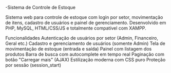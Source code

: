 -Sistema de Controle de Estoque

Sistema web para controle de estoque com login por setor, movimentação de itens, cadastro de usuários e painel de gerenciamento. Desenvolvido em PHP, MySQL, HTML/CSS/JS e totalmente compatível com XAMPP.

 Funcionalidades
 Autenticação de usuários por setor (Admin, Financeiro, Geral etc.)
 Cadastro e gerenciamento de usuários (somente Admin)
 Tela de movimentação de estoque (entrada e saída)
 Painel com listagem dos produtos
 Barra de busca com autocomplete em tempo real
 Paginação com botão "Carregar mais" (AJAX) 
 Estilização moderna com CSS puro
 Proteção por sessão (session_start)
